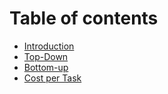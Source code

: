 # Table of contents

* [Introduction](README.md)
* [Top-Down](page-2.md)
* [Bottom-up](bottom-up.md)
* [Cost per Task](cost-per-task.md)
